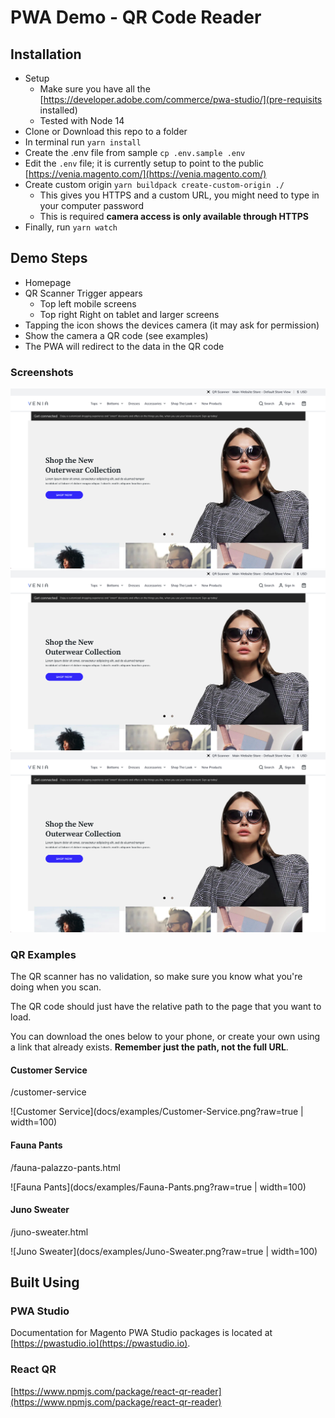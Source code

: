 # PWA Demo - QR Code Reader

## Installation

-   Setup
    -   Make sure you have all the [https://developer.adobe.com/commerce/pwa-studio/](pre-requisits installed)
    -   Tested with Node 14
-   Clone or Download this repo to a folder
-   In terminal run `yarn install`
-   Create the .env file from sample `cp .env.sample .env`
-   Edit the `.env` file; it is currently setup to point to the public [https://venia.magento.com/](https://venia.magento.com/)
-   Create custom origin `yarn buildpack create-custom-origin ./`
    -   This gives you HTTPS and a custom URL, you might need to type in your computer password
    -   This is required **camera access is only available through HTTPS**
-   Finally, run `yarn watch`

## Demo Steps

-   Homepage
-   QR Scanner Trigger appears
    -   Top left mobile screens
    -   Top right Right on tablet and larger screens
-   Tapping the icon shows the devices camera (it may ask for permission)
-   Show the camera a QR code (see examples)
-   The PWA will redirect to the data in the QR code

### Screenshots

![Homepage Screenshot](docs/images/Homepage-Screenshot.png?raw=true 'Homepage')
![QR Scanner](docs/images/Homepage-Screenshot.png?raw=true 'QR Scanner')
![Product Page Redirect](docs/images/Homepage-Screenshot.png?raw=true 'Product Page Redirect')

### QR Examples

The QR scanner has no validation, so make sure you know what you're doing when you scan.

The QR code should just have the relative path to the page that you want to load.

You can download the ones below to your phone, or create your own using a link that already exists. **Remember just the path, not the full URL**.

#### Customer Service

/customer-service

![Customer Service](docs/examples/Customer-Service.png?raw=true | width=100)

#### Fauna Pants

/fauna-palazzo-pants.html

![Fauna Pants](docs/examples/Fauna-Pants.png?raw=true | width=100)

#### Juno Sweater

/juno-sweater.html

![Juno Sweater](docs/examples/Juno-Sweater.png?raw=true | width=100)

## Built Using

### PWA Studio

Documentation for Magento PWA Studio packages is located at [https://pwastudio.io](https://pwastudio.io).

### React QR

[https://www.npmjs.com/package/react-qr-reader](https://www.npmjs.com/package/react-qr-reader)
